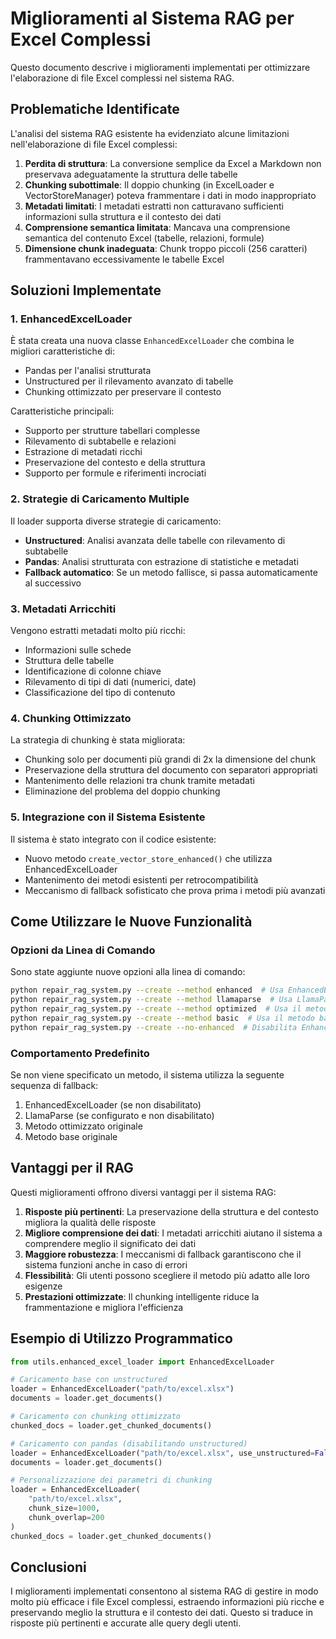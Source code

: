 # Miglioramenti al Sistema RAG per Excel Complessi

Questo documento descrive i miglioramenti implementati per ottimizzare l'elaborazione di file Excel complessi nel sistema RAG.

## Problematiche Identificate

L'analisi del sistema RAG esistente ha evidenziato alcune limitazioni nell'elaborazione di file Excel complessi:

1. **Perdita di struttura**: La conversione semplice da Excel a Markdown non preservava adeguatamente la struttura delle tabelle
2. **Chunking subottimale**: Il doppio chunking (in ExcelLoader e VectorStoreManager) poteva frammentare i dati in modo inappropriato
3. **Metadati limitati**: I metadati estratti non catturavano sufficienti informazioni sulla struttura e il contesto dei dati
4. **Comprensione semantica limitata**: Mancava una comprensione semantica del contenuto Excel (tabelle, relazioni, formule)
5. **Dimensione chunk inadeguata**: Chunk troppo piccoli (256 caratteri) frammentavano eccessivamente le tabelle Excel

## Soluzioni Implementate

### 1. EnhancedExcelLoader

È stata creata una nuova classe `EnhancedExcelLoader` che combina le migliori caratteristiche di:
- Pandas per l'analisi strutturata
- Unstructured per il rilevamento avanzato di tabelle
- Chunking ottimizzato per preservare il contesto

Caratteristiche principali:
- Supporto per strutture tabellari complesse
- Rilevamento di subtabelle e relazioni
- Estrazione di metadati ricchi
- Preservazione del contesto e della struttura
- Supporto per formule e riferimenti incrociati

### 2. Strategie di Caricamento Multiple

Il loader supporta diverse strategie di caricamento:
- **Unstructured**: Analisi avanzata delle tabelle con rilevamento di subtabelle
- **Pandas**: Analisi strutturata con estrazione di statistiche e metadati
- **Fallback automatico**: Se un metodo fallisce, si passa automaticamente al successivo

### 3. Metadati Arricchiti

Vengono estratti metadati molto più ricchi:
- Informazioni sulle schede
- Struttura delle tabelle
- Identificazione di colonne chiave
- Rilevamento di tipi di dati (numerici, date)
- Classificazione del tipo di contenuto

### 4. Chunking Ottimizzato

La strategia di chunking è stata migliorata:
- Chunking solo per documenti più grandi di 2x la dimensione del chunk
- Preservazione della struttura del documento con separatori appropriati
- Mantenimento delle relazioni tra chunk tramite metadati
- Eliminazione del problema del doppio chunking

### 5. Integrazione con il Sistema Esistente

Il sistema è stato integrato con il codice esistente:
- Nuovo metodo `create_vector_store_enhanced()` che utilizza EnhancedExcelLoader
- Mantenimento dei metodi esistenti per retrocompatibilità
- Meccanismo di fallback sofisticato che prova prima i metodi più avanzati

## Come Utilizzare le Nuove Funzionalità

### Opzioni da Linea di Comando

Sono state aggiunte nuove opzioni alla linea di comando:

```bash
python repair_rag_system.py --create --method enhanced  # Usa EnhancedExcelLoader
python repair_rag_system.py --create --method llamaparse  # Usa LlamaParse
python repair_rag_system.py --create --method optimized  # Usa il metodo ottimizzato originale
python repair_rag_system.py --create --method basic  # Usa il metodo base originale
python repair_rag_system.py --create --no-enhanced  # Disabilita EnhancedExcelLoader
```

### Comportamento Predefinito

Se non viene specificato un metodo, il sistema utilizza la seguente sequenza di fallback:
1. EnhancedExcelLoader (se non disabilitato)
2. LlamaParse (se configurato e non disabilitato)
3. Metodo ottimizzato originale
4. Metodo base originale

## Vantaggi per il RAG

Questi miglioramenti offrono diversi vantaggi per il sistema RAG:

1. **Risposte più pertinenti**: La preservazione della struttura e del contesto migliora la qualità delle risposte
2. **Migliore comprensione dei dati**: I metadati arricchiti aiutano il sistema a comprendere meglio il significato dei dati
3. **Maggiore robustezza**: I meccanismi di fallback garantiscono che il sistema funzioni anche in caso di errori
4. **Flessibilità**: Gli utenti possono scegliere il metodo più adatto alle loro esigenze
5. **Prestazioni ottimizzate**: Il chunking intelligente riduce la frammentazione e migliora l'efficienza

## Esempio di Utilizzo Programmatico

```python
from utils.enhanced_excel_loader import EnhancedExcelLoader

# Caricamento base con unstructured
loader = EnhancedExcelLoader("path/to/excel.xlsx")
documents = loader.get_documents()

# Caricamento con chunking ottimizzato
chunked_docs = loader.get_chunked_documents()

# Caricamento con pandas (disabilitando unstructured)
loader = EnhancedExcelLoader("path/to/excel.xlsx", use_unstructured=False)
documents = loader.get_documents()

# Personalizzazione dei parametri di chunking
loader = EnhancedExcelLoader(
    "path/to/excel.xlsx",
    chunk_size=1000,
    chunk_overlap=200
)
chunked_docs = loader.get_chunked_documents()
```

## Conclusioni

I miglioramenti implementati consentono al sistema RAG di gestire in modo molto più efficace i file Excel complessi, estraendo informazioni più ricche e preservando meglio la struttura e il contesto dei dati. Questo si traduce in risposte più pertinenti e accurate alle query degli utenti.